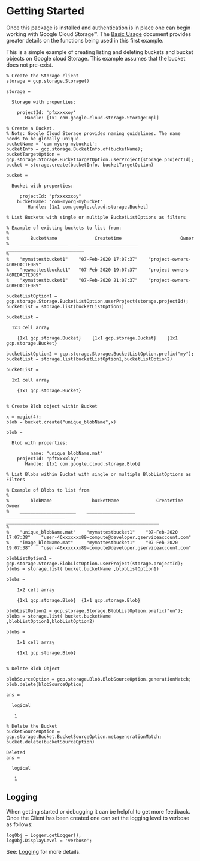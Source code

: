 # Getting Started

Once this package is installed and authentication is in place one can begin working with Google Cloud Storage™. The [Basic Usage](BasicUsage.md) document provides greater details on the functions being used in this first example. 

This is a simple example of creating listing and deleting buckets and bucket objects on Google cloud Storage. This example assumes that the bucket does not pre-exist.
```
% Create the Storage client
storage = gcp.storage.Storage()

storage = 

  Storage with properties:

    projectId: 'pfxxxxxoy'
       Handle: [1x1 com.google.cloud.storage.StorageImpl]

% Create a Bucket.
% Note: Google Cloud Storage provides naming guidelines. The name needs to be globally unique.
bucketName = 'com-myorg-mybucket';
bucketInfo = gcp.storage.BucketInfo.of(bucketName);
bucketTargetOption = gcp.storage.Storage.BucketTargetOption.userProject(storage.projectId);
bucket = storage.create(bucketInfo, bucketTargetOption)

bucket = 

  Bucket with properties:

     projectId: "pfxxxxxxoy"
    bucketName: "com-myorg-mybucket"
        Handle: [1x1 com.google.cloud.storage.Bucket]

% List Buckets with single or multiple BucketListOptions as filters

% Example of existing buckets to list from:
%
%        BucketName              Createtime                      Owner            
%    __________________    ______________________    _____________________________
%
%    "mymattestbucket1"    "07-Feb-2020 17:07:37"    "project-owners-46REDACTED89"
%    "newmattestbucket1"   "07-Feb-2020 19:07:37"    "project-owners-46REDACTED89"
%    "xymattestbucket1"    "07-Feb-2020 21:07:37"    "project-owners-46REDACTED89"

bucketListOption1 = gcp.storage.Storage.BucketListOption.userProject(storage.projectId);
bucketList = storage.list(bucketListOption1)

bucketList =

  1x3 cell array

    {1x1 gcp.storage.Bucket}    {1x1 gcp.storage.Bucket}    {1x1 gcp.storage.Bucket}

bucketListOption2 = gcp.storage.Storage.BucketListOption.prefix("my");
bucketList = storage.list(bucketListOption1,bucketListOption2)

bucketList =

  1x1 cell array

    {1x1 gcp.storage.Bucket}


% Create Blob object within Bucket

x = magic(4);
blob = bucket.create("unique_blobName",x)

blob = 

  Blob with properties:

         name: "unique_blobName.mat"
    projectId: "pftxxxxloy"
       Handle: [1x1 com.google.cloud.storage.Blob]

% List Blobs within Bucket with single or multiple BlobListOptions as Filters

% Example of Blobs to list from
%
%        blobName               bucketName              Createtime                                    Owner                          
%    _____________________    __________________    ______________________    _________________________________________________________
%
%    "unique_blobName.mat"    "mymattestbucket1"    "07-Feb-2020 17:07:38"    "user-46xxxxxxx89-compute@developer.gserviceaccount.com"
%    "image_blobName.mat"     "mymattestbucket1"    "07-Feb-2020 19:07:38"    "user-46xxxxxxx89-compute@developer.gserviceaccount.com"
    
blobListOption1 = gcp.storage.Storage.BlobListOption.userProject(storage.projectId);
blobs = storage.list( bucket.bucketName ,blobListOption1)

blobs =

    1x2 cell array

    {1x1 gcp.storage.Blob}  {1x1 gcp.storage.Blob}

blobListOption2 = gcp.storage.Storage.BlobListOption.prefix("un");
blobs = storage.list( bucket.bucketName ,blobListOption1,blobListOption2)

blobs =
  
    1x1 cell array

    {1x1 gcp.storage.Blob}


% Delete Blob Object

blobSourceOption = gcp.storage.Blob.BlobSourceOption.generationMatch;
blob.delete(blobSourceOption)

ans =

  logical

   1

% Delete the Bucket
bucketSourceOption = gcp.storage.Bucket.BucketSourceOption.metagenerationMatch;
bucket.delete(bucketSourceOption)

Deleted
ans =

  logical

   1
```

## Logging
When getting started or debugging it can be helpful to get more feedback. Once the Client has been created one can set the logging level to verbose as follows:
```
logObj = Logger.getLogger();
logObj.DisplayLevel = 'verbose';
```
See: [Logging](Logging.md) for more details.


[//]: #  (Copyright 2020 The MathWorks, Inc.)
